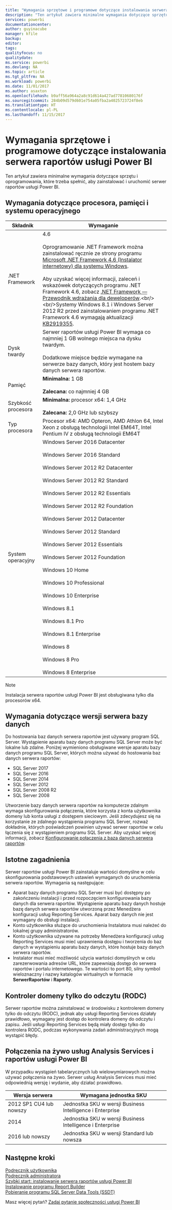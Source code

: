 ```yaml
---
title: "Wymagania sprzętowe i programowe dotyczące instalowania serwera raportów usługi Power BI"
description: "Ten artykuł zawiera minimalne wymagania dotyczące sprzętu i oprogramowania, które trzeba spełnić, aby zainstalować i uruchomić serwer raportów usługi Power BI."
services: powerbi
documentationcenter: 
author: guyinacube
manager: kfile
backup: 
editor: 
tags: 
qualityfocus: no
qualitydate: 
ms.service: powerbi
ms.devlang: NA
ms.topic: article
ms.tgt_pltfrm: NA
ms.workload: powerbi
ms.date: 11/01/2017
ms.author: asaxton
ms.openlocfilehash: b9aff56a964a2a8c91d614a427ad77810680176f
ms.sourcegitcommit: 284b09d579d601e754a05fba2a4025723724f8eb
ms.translationtype: HT
ms.contentlocale: pl-PL
ms.lasthandoff: 11/15/2017
---
```

# <a name="hardware-and-software-requirements-for-installing-power-bi-report-server"></a>Wymagania sprzętowe i programowe dotyczące instalowania serwera raportów usługi Power BI
Ten artykuł zawiera minimalne wymagania dotyczące sprzętu i oprogramowania, które trzeba spełnić, aby zainstalować i uruchomić serwer raportów usługi Power BI.

## <a name="processor-memory-and-operating-system-requirements"></a>Wymagania dotyczące procesora, pamięci i systemu operacyjnego
| Składnik | Wymaganie |
| --- | --- |
| .NET Framework |4.6<br><br>Oprogramowanie .NET Framework można zainstalować ręcznie ze strony programu [Microsoft .NET Framework 4.6 (Instalator internetowy) dla systemu Windows](http://support.microsoft.com/kb/3045560).<br/><br/> Aby uzyskać więcej informacji, zaleceń i wskazówek dotyczących programu .NET Framework 4.6, zobacz [.NET Framework — Przewodnik wdrażania dla deweloperów](http://msdn.microsoft.com/library/ee942965\(v=vs.110\).aspx).<br/><br/>Systemy Windows 8.1 i Windows Server 2012 R2 przed zainstalowaniem programu .NET Framework 4.6 wymagają aktualizacji [KB2919355](http://support.microsoft.com/kb/2919355). |
| Dysk twardy |Serwer raportów usługi Power BI wymaga co najmniej 1 GB wolnego miejsca na dysku twardym.<br><br>Dodatkowe miejsce będzie wymagane na serwerze bazy danych, który jest hostem bazy danych serwera raportów. |
| Pamięć |**Minimalna:** 1 GB<br/><br/> **Zalecana:** co najmniej 4 GB |
| Szybkość procesora |**Minimalna:** procesor x64: 1,4 GHz<br/><br/> **Zalecana:** 2,0 GHz lub szybszy |
| Typ procesora |Procesor x64: AMD Opteron, AMD Athlon 64, Intel Xeon z obsługą technologii Intel EM64T, Intel Pentium IV z obsługą technologii EM64T |
| System operacyjny |Windows Server 2016 Datacenter<br><br>Windows Server 2016 Standard<br><br>Windows Server 2012 R2 Datacenter<br><br>Windows Server 2012 R2 Standard<br><br>Windows Server 2012 R2 Essentials<br><br>Windows Server 2012 R2 Foundation<br><br>Windows Server 2012 Datacenter<br><br>Windows Server 2012 Standard<br><br>Windows Server 2012 Essentials<br><br>Windows Server 2012 Foundation<br><br>Windows 10 Home<br><br>Windows 10 Professional<br><br>Windows 10 Enterprise<br><br>Windows 8.1<br><br>Windows 8.1 Pro<br><br>Windows 8.1 Enterprise<br><br>Windows 8<br><br>Windows 8 Pro<br><br>Windows 8 Enterprise |

> [!NOTE]
> Instalacja serwera raportów usługi Power BI jest obsługiwana tylko dla procesorów x64.
> 
> 

## <a name="database-server-version-requirements"></a>Wymagania dotyczące wersji serwera bazy danych
Do hostowania baz danych serwera raportów jest używany program SQL Server. Wystąpienie aparatu bazy danych programu SQL Server może być lokalne lub zdalne. Poniżej wymieniono obsługiwane wersje aparatu bazy danych programu SQL Server, których można używać do hostowania baz danych serwera raportów:

* SQL Server 2017
* SQL Server 2016
* SQL Server 2014
* SQL Server 2012
* SQL Server 2008 R2
* SQL Server 2008

Utworzenie bazy danych serwera raportów na komputerze zdalnym wymaga skonfigurowania połączenia, które korzysta z konta użytkownika domeny lub konta usługi z dostępem sieciowym. Jeśli zdecydujesz się na korzystanie ze zdalnego wystąpienia programu SQL Server, rozważ dokładnie, których poświadczeń powinien używać serwer raportów w celu łączenia się z wystąpieniem programu SQL Server. Aby uzyskać więcej informacji, zobacz [Konfigurowanie połączenia z bazą danych serwera raportów](https://docs.microsoft.com/sql/reporting-services/install-windows/configure-a-report-server-database-connection-ssrs-configuration-manager).

## <a name="considerations"></a>Istotne zagadnienia
Serwer raportów usługi Power BI zainstaluje wartości domyślne w celu skonfigurowania podstawowych ustawień wymaganych do uruchomienia serwera raportów. Wymagania są następujące:

* Aparat bazy danych programu SQL Server musi być dostępny po zakończeniu instalacji i przed rozpoczęciem konfigurowania bazy danych dla serwera raportów. Wystąpienie aparatu bazy danych hostuje bazę danych serwera raportów utworzoną przez Menedżera konfiguracji usług Reporting Services. Aparat bazy danych nie jest wymagany do obsługi instalacji.
* Konto użytkownika służące do uruchomienia Instalatora musi należeć do lokalnej grupy administratorów.
* Konto użytkownika używane na potrzeby Menedżera konfiguracji usług Reporting Services musi mieć uprawnienia dostępu i tworzenia do baz danych w wystąpieniu aparatu bazy danych, które hostuje bazy danych serwera raportów.
* Instalator musi mieć możliwość użycia wartości domyślnych w celu zarezerwowania adresów URL, które zapewniają dostęp do serwera raportów i portalu internetowego. Te wartości to port 80, silny symbol wieloznaczny i nazwy katalogów wirtualnych w formacie **SerwerRaportów** i **Raporty**.

## <a name="read-only-domain-controller-rodc"></a>Kontroler domeny tylko do odczytu (RODC)
 Serwer raportów można zainstalować w środowisku z kontrolerem domeny tylko do odczytu (RODC), jednak aby usługi Reporting Services działały prawidłowo, wymagany jest dostęp do kontrolera domeny do odczytu i zapisu. Jeśli usługi Reporting Services będą miały dostęp tylko do kontrolera RODC, podczas wykonywania zadań administracyjnych mogą wystąpić błędy.

## <a name="power-bi-reports-and-analysis-services-live-connections"></a>Połączenia na żywo usług Analysis Services i raportów usługi Power BI
W przypadku wystąpień tabelarycznych lub wielowymiarowych można używać połączenia na żywo. Serwer usług Analysis Services musi mieć odpowiednią wersję i wydanie, aby działać prawidłowo.

| **Wersja serwera** | **Wymagana jednostka SKU** |
| --- | --- |
| 2012 SP1 CU4 lub nowszy |Jednostka SKU w wersji Business Intelligence i Enterprise |
| 2014 |Jednostka SKU w wersji Business Intelligence i Enterprise |
| 2016 lub nowszy |Jednostka SKU w wersji Standard lub nowsza |

## <a name="next-steps"></a>Następne kroki
[Podręcznik użytkownika](user-handbook-overview.md)  
[Podręcznik administratora](admin-handbook-overview.md)  
[Szybki start: instalowanie serwera raportów usługi Power BI](quickstart-install-report-server.md)  
[Instalowanie programu Report Builder](https://docs.microsoft.com/sql/reporting-services/install-windows/install-report-builder)  
[Pobieranie programu SQL Server Data Tools (SSDT)](http://go.microsoft.com/fwlink/?LinkID=616714)

Masz więcej pytań? [Zadaj pytanie społeczności usługi Power BI](https://community.powerbi.com/)

